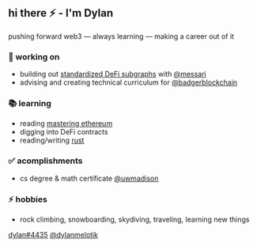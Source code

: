 ## hi there ⚡ - I'm Dylan

pushing forward web3 — always learning — making a career out of it

### 🔭 working on

- building out [standardized DeFi subgraphs](https://github.com/messari/subgraphs) with [@messari](https://messari.io/)
- advising and creating technical curriculum for [@badgerblockchain](https://www.badgerblockchain.com/)

### 📚 learning

- reading [mastering ethereum](https://github.com/ethereumbook/ethereumbook#readme)
- digging into DeFi contracts
- reading/writing [rust](https://www.rust-lang.org/)

### ✅ acomplishments

- cs degree & math certificate [@uwmadison](https://www.cs.wisc.edu/) 

### ⚡ hobbies

- rock climbing, snowboarding, skydiving, traveling, learning new things

[dylan#4435](https://discord.com/users/956569388952223744) [@dylanmelotik](https://twitter.com/dylanmelotik)


<!--
**dmelotik/dmelotik** is a ✨ _special_ ✨ repository because its `README.md` (this file) appears on your GitHub profile.

Here are some ideas to get you started:

- 🔭 I’m currently working on ...
- 🌱 I’m currently learning ...
- 👯 I’m looking to collaborate on ...
- 🤔 I’m looking for help with ...
- 💬 Ask me about ...
- 📫 How to reach me: ...
- 😄 Pronouns: ...
- ⚡ Fun fact: ...
-->
